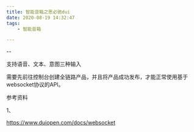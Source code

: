 ```yaml
---
title: 智能音箱之思必驰dui
date: 2020-08-19 14:32:47
tags:
	- 智能音箱

---
```


--

支持语音、文本、意图三种输入

需要先前往控制台创建全链路产品，并且将产品成功发布，才能正常使用基于websocket协议的API。



参考资料

1、

https://www.duiopen.com/docs/websocket